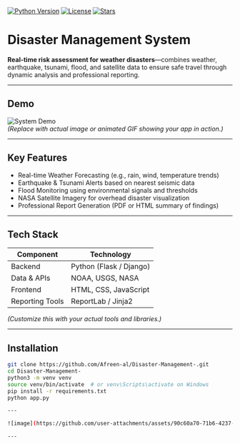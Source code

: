 <!-- Optional: Badges for CI, license, etc. Customize as needed -->
[![Python Version](https://img.shields.io/badge/python-3.x-blue.svg)]()
[![License](https://img.shields.io/badge/license-MIT-green.svg)]()
[![Stars](https://img.shields.io/github/stars/Afreen-al/Disaster-Management--?style=social)]()

# Disaster Management System

**Real-time risk assessment for weather disasters**—combines weather, earthquake, tsunami, flood, and satellite data to ensure safe travel through dynamic analysis and professional reporting.

---

##  Demo

![System Demo](url-to-demo-screenshot-or-gif.gif)  
*(Replace with actual image or animated GIF showing your app in action.)*

---

##  Key Features

- Real-time Weather Forecasting (e.g., rain, wind, temperature trends)  
- Earthquake & Tsunami Alerts based on nearest seismic data  
- Flood Monitoring using environmental signals and thresholds  
- NASA Satellite Imagery for overhead disaster visualization  
- Professional Report Generation (PDF or HTML summary of findings)

---

##  Tech Stack

| Component           | Technology              |
|---------------------|--------------------------|
| Backend             | Python (Flask / Django)  |
| Data & APIs         | NOAA, USGS, NASA         |
| Frontend            | HTML, CSS, JavaScript    |
| Reporting Tools     | ReportLab / Jinja2       |

*(Customize this with your actual tools and libraries.)*

---

##  Installation

```bash
git clone https://github.com/Afreen-al/Disaster-Management-.git
cd Disaster-Management-
python3 -m venv venv
source venv/bin/activate  # or venv\Scripts\activate on Windows
pip install -r requirements.txt
python app.py

---

![image](https://github.com/user-attachments/assets/90c60a70-71b6-4237-bc46-93b57a8d5f36)

---

